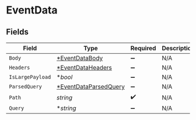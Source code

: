 # EventData


## Fields

| Field                                                                | Type                                                                 | Required                                                             | Description                                                          |
| -------------------------------------------------------------------- | -------------------------------------------------------------------- | -------------------------------------------------------------------- | -------------------------------------------------------------------- |
| `Body`                                                               | [*EventDataBody](../../models/shared/eventdatabody.md)               | :heavy_minus_sign:                                                   | N/A                                                                  |
| `Headers`                                                            | [*EventDataHeaders](../../models/shared/eventdataheaders.md)         | :heavy_minus_sign:                                                   | N/A                                                                  |
| `IsLargePayload`                                                     | **bool*                                                              | :heavy_minus_sign:                                                   | N/A                                                                  |
| `ParsedQuery`                                                        | [*EventDataParsedQuery](../../models/shared/eventdataparsedquery.md) | :heavy_minus_sign:                                                   | N/A                                                                  |
| `Path`                                                               | *string*                                                             | :heavy_check_mark:                                                   | N/A                                                                  |
| `Query`                                                              | **string*                                                            | :heavy_minus_sign:                                                   | N/A                                                                  |